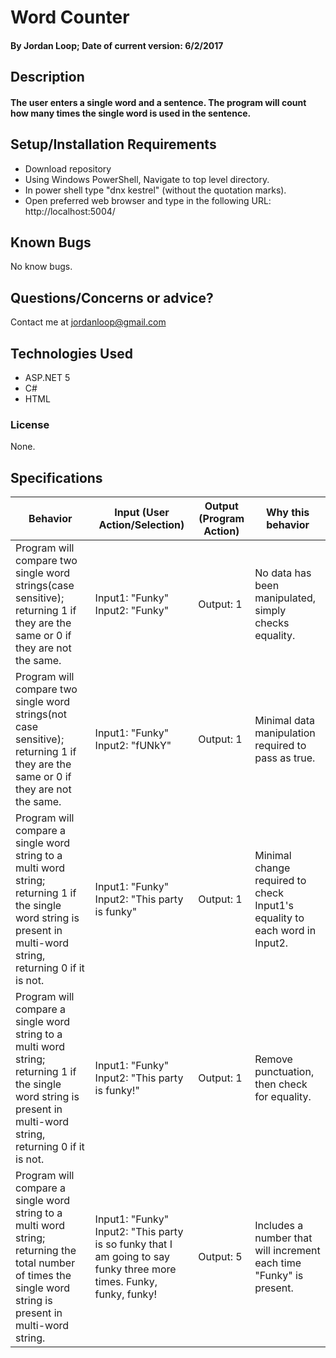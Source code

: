 # Word Counter


#### By Jordan Loop; Date of current version: 6/2/2017

## Description

#### The user enters a single word and a sentence. The program will count how many times the single word is used in the sentence.

## Setup/Installation Requirements

* Download repository
* Using Windows PowerShell, Navigate to top level directory.
* In power shell type "dnx kestrel" (without the quotation marks).
* Open preferred web browser and type in the following URL: http://localhost:5004/

## Known Bugs

No know bugs.

## Questions/Concerns or advice?

Contact me at jordanloop@gmail.com

## Technologies Used

* ASP.NET 5
* C#
* HTML

### License

None.

## Specifications
| Behavior                                                                                                                                                             | Input (User Action/Selection)                                                                                       | Output (Program Action) | Why this behavior                                                          |
|----------------------------------------------------------------------------------------------------------------------------------------------------------------------|---------------------------------------------------------------------------------------------------------------------|-------------------------|----------------------------------------------------------------------------|
| Program will compare two single word strings(case sensitive); returning 1 if they are the same or 0 if they are not the same.                                        | Input1: "Funky" Input2: "Funky"                                                                                     | Output: 1               | No data has been manipulated, simply checks equality.                      |
| Program will compare two single word strings(not case sensitive); returning 1 if they are the same or 0 if they are not the same.                                    | Input1: "Funky" Input2: "fUNkY"                                                                                     | Output: 1               | Minimal data manipulation required to pass as  true.                       |
| Program will compare a single word string to a multi word string; returning 1 if  the  single word string is present in multi-word string, returning 0 if it is not. | Input1: "Funky" Input2: "This party is funky"                                                                       | Output: 1               | Minimal change required to check Input1's equality to each word in Input2. |
| Program will compare a single word string to a multi word string; returning 1 if the single word string is present in multi-word string, returning 0 if it is not.   | Input1: "Funky" Input2: "This party is funky!"                                                                      | Output: 1               | Remove punctuation, then check for equality.                               |
| Program will compare a single word string to a multi word string; returning the total number of times the single word string is present in multi-word string.        | Input1: "Funky" Input2: "This party is so funky that I am going to say funky three more times. Funky, funky, funky! | Output: 5               | Includes a number that will increment each time "Funky" is present.        |
